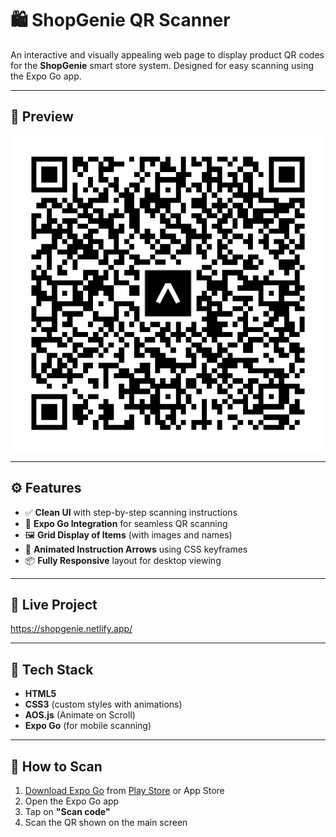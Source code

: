 # 🛍️ ShopGenie QR Scanner

An interactive and visually appealing web page to display product QR codes for the **ShopGenie** smart store system. Designed for easy scanning using the Expo Go app.

---

## 📸 Preview

![QR Scanner UI](./assets/qrs/mainqr.png)

---

## ⚙️ Features

- ✅ **Clean UI** with step-by-step scanning instructions
- 📱 **Expo Go Integration** for seamless QR scanning
- 🖼️ **Grid Display of Items** (with images and names)
- 💨 **Animated Instruction Arrows** using CSS keyframes
- 📦 **Fully Responsive** layout for desktop viewing

---

## 🔗 Live Project
https://shopgenie.netlify.app/

---

## 🧰 Tech Stack

- **HTML5**  
- **CSS3** (custom styles with animations)  
- **AOS.js** (Animate on Scroll)  
- **Expo Go** (for mobile scanning)

---

## 📲 How to Scan

1. [Download Expo Go](https://expo.dev/client) from [Play Store](https://play.google.com/store/apps/details?id=host.exp.exponent) or App Store  
2. Open the Expo Go app  
3. Tap on **"Scan code"**  
4. Scan the QR shown on the main screen
